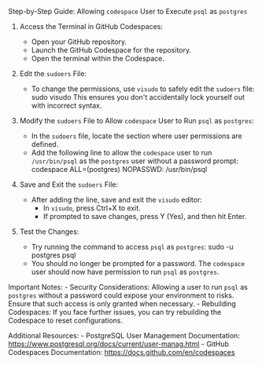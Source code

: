 Step-by-Step Guide: Allowing `codespace` User to Execute `psql` as `postgres`

1. Access the Terminal in GitHub Codespaces:
    - Open your GitHub repository.
    - Launch the GitHub Codespace for the repository.
    - Open the terminal within the Codespace.

2. Edit the `sudoers` File:
    - To change the permissions, use `visudo` to safely edit the `sudoers` file:
      sudo visudo
      This ensures you don't accidentally lock yourself out with incorrect syntax.

3. Modify the `sudoers` File to Allow `codespace` User to Run `psql` as `postgres`:
    - In the `sudoers` file, locate the section where user permissions are defined.
    - Add the following line to allow the `codespace` user to run `/usr/bin/psql` as the `postgres` user without a password prompt:
      codespace ALL=(postgres) NOPASSWD: /usr/bin/psql

4. Save and Exit the `sudoers` File:
    - After adding the line, save and exit the `visudo` editor:
        - In `visudo`, press Ctrl+X to exit.
        - If prompted to save changes, press Y (Yes), and then hit Enter.

5. Test the Changes:
    - Try running the command to access `psql` as `postgres`:
      sudo -u postgres psql
    - You should no longer be prompted for a password. The `codespace` user should now have permission to run `psql` as `postgres`.

Important Notes:
    - Security Considerations: Allowing a user to run `psql` as `postgres` without a password could expose your environment to risks. Ensure that such access is only granted when necessary.
    - Rebuilding Codespaces: If you face further issues, you can try rebuilding the Codespace to reset configurations.

Additional Resources:
    - PostgreSQL User Management Documentation: https://www.postgresql.org/docs/current/user-manag.html
    - GitHub Codespaces Documentation: https://docs.github.com/en/codespaces
